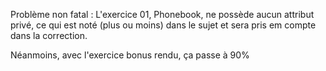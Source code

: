 Problème non fatal :
L'exercice 01, Phonebook, ne possède aucun attribut privé, ce qui est noté (plus ou moins) dans le sujet et sera pris em compte dans la correction.

Néanmoins, avec l'exercice bonus rendu, ça passe à 90%
